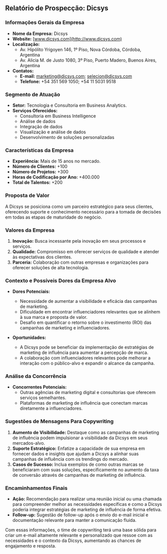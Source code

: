 ## Relatório de Prospecção: Dicsys

### Informações Gerais da Empresa
- **Nome da Empresa:** Dicsys
- **Website:** [www.dicsys.com](http://www.dicsys.com)
- **Localização:**
  - Av. Hipólito Yrigoyen 146, 1º Piso, Nova Córdoba, Córdoba, Argentina
  - Av. Alicia M. de Justo 1080, 3º Piso, Puerto Madero, Buenos Aires, Argentina
- **Contatos:**
  - **E-mail:** marketing@dicsys.com; selecion@dicsys.com
  - **Telefone:** +54 351 569 1050; +54 11 5031 9518
  
### Segmento de Atuação
- **Setor:** Tecnologia e Consultoria em Business Analytics.
- **Serviços Oferecidos:**
  - Consultoria em Business Intelligence
  - Análise de dados
  - Integração de dados
  - Visualização e análise de dados
  - Desenvolvimento de soluções personalizadas

### Características da Empresa
- **Experiência:** Mais de 15 anos no mercado.
- **Número de Clientes:** +100
- **Número de Projetos:** +300
- **Horas de Codificação por Ano:** +400.000
- **Total de Talentos:** +200
  
### Proposta de Valor
A Dicsys se posiciona como um parceiro estratégico para seus clientes, oferecendo suporte e conhecimento necessário para a tomada de decisões em todas as etapas de maturidade do negócio. 

### Valores da Empresa
1. **Inovação:** Busca incessante pela inovação em seus processos e serviços.
2. **Qualidade:** Compromisso em oferecer serviços de qualidade e atender às expectativas dos clientes.
3. **Parceria:** Colaboração com outras empresas e organizações para oferecer soluções de alta tecnologia.

### Contexto e Possíveis Dores da Empresa Alvo
- **Dores Potenciais:**
  - Necessidade de aumentar a visibilidade e eficácia das campanhas de marketing.
  - Dificuldade em encontrar influenciadores relevantes que se alinhem à sua marca e proposta de valor.
  - Desafio em quantificar o retorno sobre o investimento (ROI) das campanhas de marketing e influenciadores.
  
- **Oportunidades:**
  - A Dicsys pode se beneficiar da implementação de estratégias de marketing de influência para aumentar a percepção de marca.
  - A colaboração com influenciadores relevantes pode melhorar a interação com o público-alvo e expandir o alcance da campanha.

### Análise da Concorrência
- **Concorrentes Potenciais:**
  - Outras agências de marketing digital e consultorias que oferecem serviços semelhantes.
  - Plataformas de marketing de influência que conectam marcas diretamente a influenciadores.

### Sugestões de Mensagens Para Copywriting
1. **Aumento de Visibilidade:** Destaque como as campanhas de marketing de influência podem impulsionar a visibilidade da Dicsys em seus mercados-alvo.
2. **Suporte Estratégico:** Enfatize a capacidade de sua empresa em fornecer dados e insights que ajudam a Dicsys a alinhar suas campanhas de influência com os trendings do mercado.
3. **Casos de Sucesso:** Inclua exemplos de como outras marcas se beneficiaram com suas soluções, especificamente no aumento da taxa de conversão através de campanhas de marketing de influência.

### Encaminhamentos Finais
- **Ação:** Recomendação para realizar uma reunião inicial ou uma chamada para compreender melhor as necessidades específicas e como a Dicsys poderia integrar estratégias de marketing de influência de forma efetiva.
- **Follow-up:** Sugestão de follow-up após o envio do e-mail inicial e documentação relevante para manter a comunicação fluida.

Com essas informações, o time de copywriting terá uma base sólida para criar um e-mail altamente relevante e personalizado que ressoe com as necessidades e o contexto da Dicsys, aumentando as chances de engajamento e resposta.